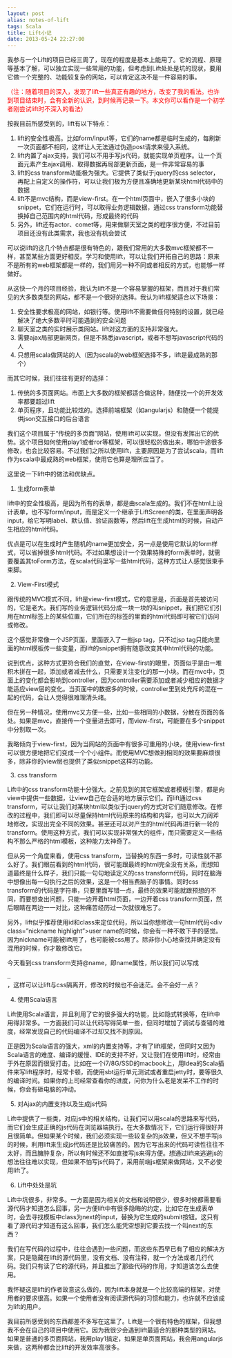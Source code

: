 ```yaml
---
layout: post
alias: notes-of-lift
tags: Scala
title: Lift小记
date: 2013-05-24 22:27:00
---
```


我参与一个Lift的项目已经三周了，现在的程度是基本上能用了。它的流程、原理等基本了解，可以独立实现一些常用的功能，但考虑到Lift处处是坑的现状，要用它做一个完整的、功能较复杂的网站，可以肯定这决不是一件容易的事。

<span style="color: #ff0000;">（注：随着项目的深入，发现了lift一些真正有趣的地方，改变了我的看法。也许到项目结束时，会有全新的认识，到时候再记录一下。本文你可以看作是一个初学者刚尝试lift时不深入的看法）</span>

按我目前所感受到的，lift有以下特点：

1.  lift的安全性极高。比如form/input等，它们的name都是临时生成的，每刷新一次页面都不相同，这样让人无法通过伪造post请求来侵入系统。
2.  lift内置了ajax支持，我们可以不用手写js代码，就能实现单页程序。让一个页面元素产生ajax调用、取得数据再局部更新页面，是一件非常容易的事
3.  lift的css transform功能极为强大。它提供了类似于jquery的css selector，再配上自定义的操作符，可以让我们极为方便且准确地更新某块html代码中的数据
4.  lift不是mvc结构，而是view-first。在一个html页面中，嵌入了很多小块的snippet，它们在运行时，可以取得业务逻辑数据，通过css transform功能替换掉自己范围内的html代码，形成最终的代码
5.  另外，lift还有actor、comet等，用来做聊天室之类的程序很方便，不过目前项目还没有此类需求，我也没有机会尝试

可以说lift的这几个特点都是很有特色的，跟我们常用的大多数mvc框架都不一样，甚至某些方面更好相反。学习和使用lift，可以让我们开拓自己的思路：原来不是所有的web框架都是一样的，我们用另一种不同或者相反的方式，也能够一样做好。

从这快一个月的项目经验，我认为lift不是一个容易掌握的框架，而且对于我们常见的大多数类型的网站，都不是一个很好的选择。我认为lift框架适合以下场景：

1.  安全性要求极高的网站，如银行等。使用lift不需要做任何特别的设置，就已经解决了绝大多数平时可能遇到的安全问题
2.  聊天室之类的实时展示类网站。lift对这方面的支持非常强大。
3.  需要ajax局部更新网页，但是不熟悉javascript，或者不想写javascript代码的人
4.  只想用scala做网站的人（因为scala的web框架选择不多，lift是最成熟的那个）

而其它时候，我们往往有更好的选择：

1.  传统的多页面网站。市面上大多数的框架都适合做这种，随便找一个的开发效率都要超过lift
2.  单页程序，且功能比较炫的。选择前端框架（如angularjs）和随便一个能提供json交互接口的后台语言

我们这个项目属于&ldquo;传统的多页面&rdquo;网站，使用lift可以实现，但没有发挥出它的优势。这个项目如何使用play1或者ror等框架，可以很轻松的做出来，哪怕中途很多修改，也会比较容易。不过我们之所以使用lift，主要原因是为了尝试scala，而lift作为scala中最成熟的web框架，使用它也算是理所应当了。

这里说一下lift中的做法和优缺点。

1. 生成form表单

lift中的安全性极高，是因为所有的表单，都是由scala生成的。我们不在html上设计表单，也不写form/input，而是定义一个继承于LiftScreen的类，在里面声明各input，给它写明label、默认值、验证函数等，然后lift在生成html的时候，自动产生相应的html代码。

优点是可以在生成时产生随机的name更加安全，另一点是使用它默认的form样式，可以省掉很多html代码。不过如果想设计一个效果特殊的form表单时，就需要覆盖其toForm方法，在scala代码里写一些html代码，这种方式让人感觉很束手束脚。

2. View-First模式

跟传统的MVC模式不同，lift是view-first模式，它的意思是，页面是首先被访问的，它是老大。我们写的业务逻辑代码分成一块一块的叫snippet，我们把它们引用在html标签上的某些位置，它们所在的标签的里面的html代码即可被它们访问或修改。

这个感觉非常像一个JSP页面，里面嵌入了一些jsp tag，只不过jsp tag只能向里面的html模板传一些变量，而lift的snippet拥有随意改变其中html代码的功能。

说到优点，这种方式更符合我们的直觉，在view-first的眼里，页面似乎是由一堆积木拼在一起，添加或者减去什么，只需要关注变化的那一小块。而在mvc中，页面上的变化都会影响到controller，因为controller需要添加或者减少相应的数据才能适应view层的变化。当页面中的数据多的时候，controller里到处充斥的混在一起的代码，会让人觉得很难理清头绪。

但在另一种情况，使用mvc又方便一些，比如一些相同的小数据，分散在页面的各处。如果是mvc，直接传一个变量进去即可，而view-first，可能要在多个snippet中分别取一次。

我略倾向于view-first，因为当网站的页面中有很多可重用的小块，使用view-first可以很方便地把它们变成一个个小组件。而使用MVC想做到相同的效果要麻烦很多，除非你的view层也提供了类似snippet这样的功能。

3. css transform

Lift中的css transform功能十分强大。之前见到的其它框架或者模板引擎，都是向view中提供一些数据，让view自己在合适的地方展示它们。而lift通过css transform，可以让我们对某块html以类似于jquery的方式对它们随意修改。在修改的过程中，我们即可以尽量保持html代码原来的结构和内容，也可以大刀阔斧地修改，实现出完全不同的效果。甚至还可以对产生的html代码再进行新一轮的transform。使用这种方式，我们可以实现非常强大的组件，而只需要定义一些结构不那么严格的html模板，这种能力太神奇了。

但从另一个角度来看，使用css transform，当替换的东西一多时，可读性就不那么好了。我们眼前看到的html代码，很可能跟最终的html完全没有关系，而想知道最终是什么样子，我们只能一句句地读定义的css transform代码，同时在脑海中想像出每一句执行之后的效果，这是一个相当费脑子的事情。同时css transform的代码是字符串，只要里面写错一点，最终的效果可能就跟预想的不同，而要想查出问题，只能一边开着html页面，一边开着css transform页面，然后眼睛在两边一一对比，这种痛苦经历过一次就很难忘了。

另外，lift似乎推荐使用id和class来定位代码，所以当你想修改一句html代码<div class=&#8221;nickname highlight&#8221;>user name</div>的时候，你会有一种不敢下手的感觉。因为nickname可能被lift用了，也可能被css用了。除非你小心地查找并确定没有混用的时候，你才敢修改它。

今天看到css transform支持@name，即name属性，所以我们可以写成<div name=&#8221;nickname&#8221;>..</div>，这样可以让lift与css隔离开，修改的时候也不会迷茫。会不会好一点？

4. 使用Scala语言

Lift使用Scala语言，并且利用了它的很多强大的功能，比如隐式转换等，在lift中用得非常多。一方面我们可以让代码写得简单一些，但同时增加了调试与查错的难度，经常发现自己的代码编译不过却又找不到原因。

正是因为Scala语言的强大，xml的内置支持等，才有了lift框架，但同时又因为Scala语言的难度、编译的缓慢、IDE的支持不好，又让我们在使用lift时，经常由于外在原因而很受打击。比如在一个i7/8G/SSD的macbook上，用Idea的Scala插件来写lift程序时，经常卡顿，而使用sbt运行单元测试或者重启jetty时，要等很久的编译时间。如果你的上司经常查看你的进度，问你为什么老是发呆不工作的时候，你会有砸电脑的冲动。

5. 对Ajax的内置支持以及生成js代码

Lift中提供了一些类，对应js中的相关结构，让我们可以用scala的思路来写代码，而它们会生成正确的js代码在浏览器端执行。在大多数情况下，它们运行得很好并且很简单。但如果某个时候，我们必须实现一些较复杂的js效果，但又不想手写js的时候，利用lift来生成js代码还是比较痛苦的。因为它写出来的代码可读性往往不太好，而且臃肿复杂，所以有时候还不如直接写js来得方便。想通过lift来逃避js的想法往往难以实现，但如果不怕写js代码了，采用前端js框架来做网站，又不必使用lift了。

6. Lift中处处是坑

Lift中坑很多，非常多。一方面是因为相关的文档和说明很少，很多时候都需要看源代码才知道怎么回事，另一方便lift中有很多隐晦的约定，比如它在生成表单时，会去寻找模板中class为next的input，替换为它生成的submit按钮。这只有看了源代码才知道有这么回事，我们怎么能凭空想到它要去找一个叫next的东西？

我们在写代码的过程中，往往会遇到一些问题，而这些东西早已有了相应的解决方案，只是隐藏在lift的源代码里，没有文档、没有注释，就一个方法或者几行代码。我们只有读了它的源代码，并且推出了那些代码的作用，才知道该怎么去使用。

我怀疑这是lift的作者故意这么做的，因为lift本身就是一个比较高端的框架，对使用者的要求很高。如果一个使用者没有阅读源代码的习惯和能力，也许就不应该成为lift的用户。

我目前所感受到的东西都差不多写在这里了。Lift是一个很有特色的框架，但我想我不会在自己的项目中使用它。因为我很少会遇到lift最适合的那种类型的网站。如果是普通的多页面网站，我用play1搞定，如果是单页面网站，我会用angularjs来做，这两种都会比lift的开发效率高很多。
